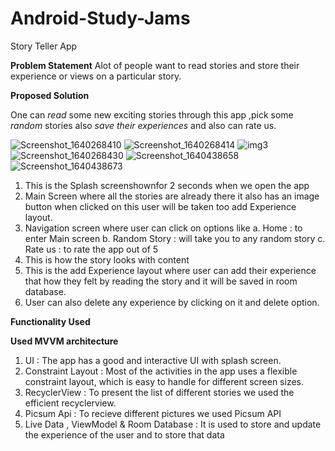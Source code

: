 # Android-Study-Jams
Story Teller App

**Problem Statement**
Alot of people want to read stories and store their experience or views on a particular story.

**Proposed Solution**

One can *read* some new exciting stories through this app ,pick some *random* stories also *save their experiences* and also can rate us.


![Screenshot_1640268410](https://user-images.githubusercontent.com/80695826/147252539-4cf9de5d-bd86-4085-af90-79e820574a51.png)
![Screenshot_1640268414](https://user-images.githubusercontent.com/80695826/147252548-acf7011f-8d06-414a-99c7-dd0e87049be0.png)
![img3](https://user-images.githubusercontent.com/80695826/148077018-7fe14fec-3d15-46b1-b5d5-c937b5f64cc9.png)
![Screenshot_1640268430](https://user-images.githubusercontent.com/80695826/147252569-71d6c6df-2e37-4f8f-bd8a-f2e4267124dd.png)
![Screenshot_1640438658](https://user-images.githubusercontent.com/80695826/147386087-9cb22106-b8c5-4e35-b219-ce8b52fad231.png)
![Screenshot_1640438673](https://user-images.githubusercontent.com/80695826/147386089-a0814962-2576-4103-b624-d93828386861.png)

1. This is the Splash screenshownfor 2 seconds when we open the app
2. Main Screen where all the stories are already there it also has an image button when clicked on this user will be taken too add Experience layout.
3. Navigation screen where user can click on options like
  a. Home : to enter Main screen
  b. Random Story : will take you to any random story
  c. Rate us : to rate the app out of 5
4. This is how the story looks with content
5. This is the add Experience layout where user can add their experience that how they felt by reading the story and it will be saved in room database.
6. User can also delete any experience by clicking on it and delete option.

**Functionality Used**

**Used MVVM architecture**

1. UI : The app has a good and interactive UI with splash screen.
2. Constraint Layout : Most of the activities in the app uses a flexible constraint layout, which is easy to handle for different screen sizes.
3. RecyclerView : To present the list of different stories we used the efficient recyclerview.
4. Picsum Api : To recieve different pictures we used Picsum API
5. Live Data , ViewModel & Room Database : It is used to store and update the experience of the user and to store that data
